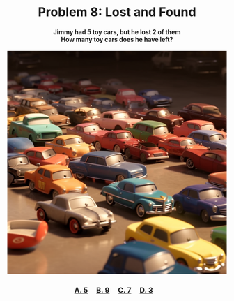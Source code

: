 <h1 align="center">
Problem 8: Lost and Found
</h1>

<h4 align="center">
Jimmy had 5 toy cars, but he lost 2 of them<br/>How many toy cars does he have left?
</h4>

<p align="center">
<img src="image.png" height="512"/>
</p>

<h3 align="center"><span><a href="https://raw.githubusercontent.com/rain1024/math/main/assets/lose0.png">A. 5</a></span>&nbsp;&nbsp;&nbsp;&nbsp;
<span><a href="https://raw.githubusercontent.com/rain1024/math/main/assets/lose0.png">B. 9</a></span>&nbsp;&nbsp;&nbsp;&nbsp;
<span><a href="https://raw.githubusercontent.com/rain1024/math/main/assets/lose0.png">C. 7</a></span>&nbsp;&nbsp;&nbsp;&nbsp;
<span><a href="https://raw.githubusercontent.com/rain1024/math/main/assets/win0.png">D. 3</a></span>&nbsp;&nbsp;&nbsp;&nbsp;
</h3>
